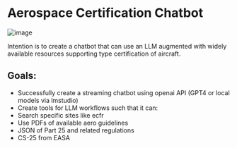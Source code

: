 # Aerospace Certification Chatbot

![image](https://github.com/rocketpoweryul/AeroChatBot/assets/5898307/d0e25153-d70d-4f8b-94b0-5e49842bdaaa)

Intention is to create a chatbot that can use an LLM augmented with widely available resources supporting type certification of aircraft.

## Goals:
- Successfully create a streaming chatbot using openai API (GPT4 or local models via lmstudio)
- Create tools for LLM workflows such that it can:
 - Search specific sites like ecfr
 - Use PDFs of available aero guidelines
 - JSON of Part 25 and related regulations
 - CS-25 from EASA
